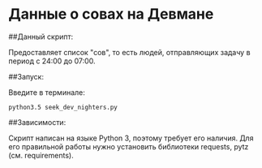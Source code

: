 ﻿# Данные о совах на Девмане

##Данный скрипт:

Предоставляет список "сов", то есть людей, отправляющих задачу в период с 24:00 до 07:00.

##Запуск:

Введите в терминале:

    python3.5 seek_dev_nighters.py

##Зависимости:

Скрипт написан на языке Python 3, поэтому требует его наличия.
Для его правильной работы нужно установить библиотеки requests, pytz (см. requirements).